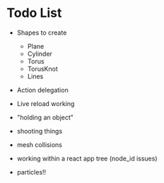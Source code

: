 Todo List
============

- Shapes to create
	- Plane
	- Cylinder
	- Torus
	- TorusKnot
	- Lines

- Action delegation
- Live reload working
- "holding an object"
- shooting things
- mesh collisions
- working within a react app tree (node_id issues)
- particles!!
